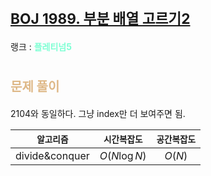 # <span style="font-size:17pt; font-weight:bold">[BOJ 1989. 부분 배열 고르기2](https://www.acmicpc.net/problem/1989)</span>
랭크 : <span style="color:aquamarine">__플레티넘5__</span>
<br>

# <span style="font-size:15pt;color:BurlyWood">문제 풀이</span>

2104와 동일하다. 그냥 index만 더 보여주면 됨.
<br>

|`알고리즘`|`시간복잡도`|`공간복잡도`|
|:---:|:---:|:---:|
| divide&conquer | $O(N \log N)$| $O(N)$ |

<br><br>
